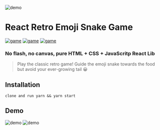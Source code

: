 ![demo](https://github.com/nudelx/ReactRetroGameEmojiSnake/commits/master/readmeAssets/recat.png)
# React Retro Emoji Snake Game
[![game](https://img.shields.io/badge/retro-game-green.svg)]()
[![game](https://img.shields.io/badge/react-game-blue.svg)]()
[![game](https://github.com/nudelx/ReactRetroGameEmojiSnake/raw/master/src/logo.svg)]()
### No flash, no canvas, pure HTML + CSS + JavaScritp React Lib

>Play the classic retro game! Guide the emoji snake towards the food but avoid your ever-growing tail 😀

## Installation
  `clone and run yarn && yarn start`

## Demo

![demo](https://github.com/nudelx/ReactRetroGameEmojiSnake/raw/master/readmeAssets/snakegif.gif)
![demo](https://github.com/nudelx/ReactRetroGameEmojiSnake/raw/master/readmeAssets/react.png)
